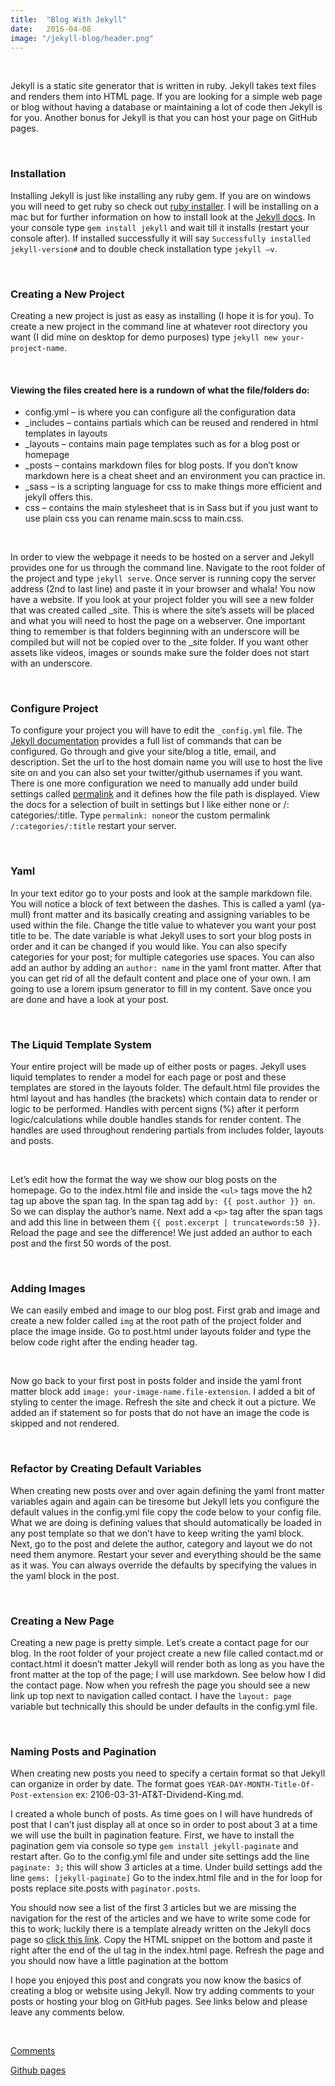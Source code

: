 ```yaml
---
title:  "Blog With Jekyll"
date:   2016-04-08
image: "/jekyll-blog/header.png"
---
```


<br/>

Jekyll is a static site generator that is written in ruby. Jekyll takes text files and renders them into HTML page. If you are looking for a simple web page or blog without having a database or maintaining a lot of code then Jekyll is for you. Another bonus for Jekyll is that you can host your page on GitHub pages.

<br/>

### Installation

Installing Jekyll is just like installing any ruby gem. If you are on windows you will need to get ruby so check out [ruby installer][ruby-installer]. I will be installing on a mac but for further information on how to install look at the [Jekyll docs][jekyll-docs]. In your console type `gem install jekyll` and wait till it installs (restart your console after). If installed successfully it will say `Successfully installed jekyll-version#` and to double check installation type `jekyll –v`.

<br/>

### Creating a New Project

Creating a new project is just as easy as installing (I hope it is for you). To create a new project in the command line at whatever root directory you want (I did mine on desktop for demo purposes) type `jekyll new your-project-name`.


<br/>

#### Viewing the files created here is a rundown of what the file/folders do:
<ul class="blg-lists">
  <li>config.yml – is where you can configure all the configuration data</li>
  <li>_includes – contains partials which can be reused and rendered in html templates in layouts</li>
  <li>_layouts – contains main page templates such as for a blog post or homepage</li>
  <li>_posts – contains markdown files for blog posts. If you don’t know markdown here is a cheat sheet and an environment you can practice in.</li>
  <li>_sass – is a scripting language for css to make things more efficient and jekyll offers this.</li>
  <li>css – contains the main stylesheet that is in Sass but if you just want to use plain css you can rename main.scss to main.css.</li>
</ul>

<br/>

In order to view the webpage it needs to be hosted on a server and Jekyll provides one for us through the command line. Navigate to the root folder of the project and type `jekyll serve`.  Once server is running copy the server address (2nd to last line) and paste it in your browser and whala! You now have a website. If you look at your project folder you will see a new folder that was created called _site. This is where the site’s assets will be placed and what you will need to host the page on a webserver. One important thing to remember is that folders beginning with an underscore will be compiled but will not be copied over to the _site folder. If you want other assets like videos, images or sounds make sure the folder does not start with an underscore.

<br/>

### Configure Project

To configure your project you will have to edit the `_config.yml` file. The [Jekyll documentation][jekyll-documentation] provides a full list of commands that can be configured. Go through and give your site/blog a title, email, and description. Set the url to the host domain name you will use to host the live site on and you can also set your twitter/github usernames if you want. There is one more configuration we need to manually add under build settings called [permalink][permalink-link] and it defines how the file path is displayed. View the docs for a selection of built in settings but I like either none or /: categories/:title. Type `permalink: none`or the custom permalink `/:categories/:title` restart your server.

<br/>

### Yaml

In your text editor go to your posts and look at the sample markdown file. You will notice a block of text between the dashes. This is called a yaml (ya-mull) front matter and its basically creating and assigning variables to be used within the file. Change the title value to whatever you want your post title to be. The date variable is what Jekyll uses to sort your blog posts in order and it can be changed if you would like. You can also specify categories for your post; for multiple categories use spaces. You can also add an author by adding an `author: name` in the yaml front matter. After that you can get rid of all the default content and place one of your own. I am going to use a lorem ipsum generator to fill in my content. Save once you are done and have a look at your post.

<br>

### The Liquid Template System

Your entire project will be made up of either posts or pages. Jekyll uses liquid templates to render a model for each page or post and these templates are stored in the layouts folder. The default.html file provides the html layout and has handles (the brackets) which contain data to render or logic to be performed. Handles with percent signs (%) after it perform logic/calculations while double handles stands for render content. The handles are used throughout rendering partials from includes folder, layouts and posts.

<br>

Let’s edit how the format the way we show our blog posts on the homepage. Go to the index.html file and inside the `<ul>` tags move the h2 tag up above the span tag. In the span tag add `by: {{ post.author }} on`. So we can display the author’s name. Next add a `<p>` tag after the span tags and add this line in between them `{{ post.excerpt | truncatewords:50 }}`. Reload the page and see the difference! We just added an author to each post and the first 50 words of the post.

<br>

### Adding Images
We can easily embed and image to our blog post. First grab and image and create a new folder called `img` at the root path of the project folder and place the image inside. Go to post.html under layouts folder and type the below code right after the ending header tag.

<br>

Now go back to your first post in posts folder and inside the yaml front matter block add `image: your-image-name.file-extension`. I added a bit of styling to center the image. Refresh the site and check it out a picture. We added an if statement so for posts that do not have an image the code is skipped and not rendered.


<br>

### Refactor by Creating Default Variables
When creating new posts over and over again defining the yaml front matter variables again and again can be tiresome but Jekyll lets you configure the default values in the config.yml file copy the code below to your config file. What we are doing is defining values that should automatically be loaded in any post template so that we don’t have to keep writing the yaml block. Next, go to the post and delete the author, category and layout we do not need them anymore. Restart your sever and everything should be the same as it was. You can always override the defaults by specifying the values in the yaml block in the post.

<br>

### Creating a New Page
Creating a new page is pretty simple. Let’s create a contact page for our blog. In the root folder of your project create a new file called contact.md or contact.html it doesn’t matter Jekyll will render both as long as you have the front matter at the top of the page; I will use markdown. See below how I did the contact page. Now when you refresh the page you should see a new link up top next to navigation called contact.  I have the `layout: page` variable but technically this should be under defaults in the config.yml file.

<br>

### Naming Posts and Pagination
When creating new posts you need to specify a certain format so that Jekyll can organize in order by date. The format goes `YEAR-DAY-MONTH-Title-Of-Post-extension` ex: 2106-03-31-AT&T-Dividend-King.md.

I created a whole bunch of posts. As time goes on I will have hundreds of post that I can’t just display all at once so in order to post about 3 at a time we will use the built in pagination feature. First, we have to install the pagination gem via console so type `gem install jekyll-paginate` and restart after.  Go to the config.yml file and under site settings add the line `paginate: 3;` this will show 3 articles at a time. Under build settings add the line `gems: [jekyll-paginate]` Go to the index.html file and in the for loop for posts replace site.posts with `paginator.posts`.

You should now see a list of the first 3 articles but we are missing the navigation for the rest of the articles and we have to write some code for this to work; luckily there is a template already written on the Jekyll docs page so [click this link][template]. Copy the HTML snippet on the bottom and paste it right after the end of the ul tag in the index.html page. Refresh the page and you should now have a little pagination at the bottom


I hope you enjoyed this post and congrats you now know the basics of creating a blog or website using Jekyll. Now try adding comments to your posts or hosting your blog on GitHub pages. See links below and please leave any comments below.

<br>

[Comments][comments-addon]

[Github pages][github-pages]









<!-- links -->
[ruby-installer]: http://rubyinstaller.org/
[jekyll-docs]: https://jekyllrb.com/docs/installation/
[jekyll-documentation]: https://jekyllrb.com/docs/configuration/
[permalink-link]: https://jekyllrb.com/docs/permalinks/
[template]: https://jekyllrb.com/docs/pagination/
[comments-addon]: https://help.disqus.com/customer/portal/articles/472138-jekyll-installation-instructions
[github-pages]: https://help.github.com/articles/using-jekyll-as-a-static-site-generator-with-github-pages/
<!-- pics -->